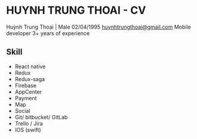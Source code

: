 # HUYNH TRUNG THOAI - CV

Huỳnh Trung Thoại | Male
02/04/1995
huynhtrungthoai@gmail.com
Mobile developer
3+ years of experience

## Skill

- React native
- Redux
- Redux-saga
- Firebase
- AppCenter
- Payment
- Map
- Social
- Git/ bitbucket/ GitLab
- Trello / Jira
- IOS (swift)

